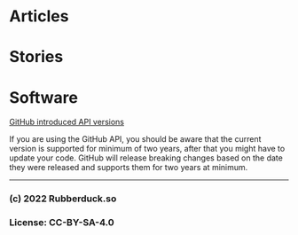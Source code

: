# Articles

# Stories

# Software

[GitHub introduced API versions](https://github.blog/2022-11-28-to-infinity-and-beyond-enabling-the-future-of-githubs-rest-api-with-api-versioning/)

If you are using the GitHub API, you should be aware that the current version is supported for minimum of two years, after that you might have to update your code. GitHub will release breaking changes based on the date they were released and supports them for two years at minimum.

---
### (c) 2022 Rubberduck.so
### License: CC-BY-SA-4.0
